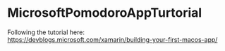 # MicrosoftPomodoroAppTurtorial

Following the tutorial here:
https://devblogs.microsoft.com/xamarin/building-your-first-macos-app/
